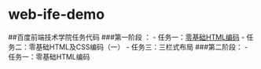 # web-ife-demo
##百度前端技术学院任务代码
###第一阶段 ：
     - 任务一：[零基础HTML编码](http://myifedemo.applinzi.com/)
     - 任务二：零基础HTML及CSS编码（一）
     - 任务三：三栏式布局
###第二阶段：
     - 任务一：零基础HTML编码
